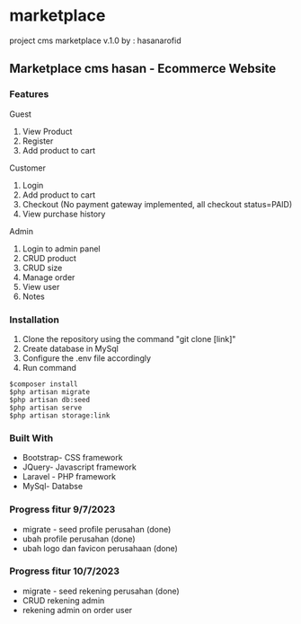 # marketplace
project cms marketplace v.1.0
by : hasanarofid

## Marketplace cms hasan - Ecommerce Website

### Features

Guest
1. View Product
2. Register
3. Add product to cart

Customer
1. Login
2. Add product to cart
3. Checkout (No payment gateway implemented, all checkout status=PAID)
4. View purchase history

Admin 
1. Login to admin panel
2. CRUD product
3. CRUD size
4. Manage order
5. View user
6. Notes

### Installation
1. Clone the repository using the command "git clone [link]"
2. Create database in MySql
3. Configure the .env file accordingly
4. Run command 
```
$composer install
$php artisan migrate
$php artisan db:seed
$php artisan serve
$php artisan storage:link
```

### Built With
* Bootstrap- CSS framework
* JQuery- Javascript framework
* Laravel - PHP framework
* MySql- Databse

### Progress fitur 9/7/2023
* migrate - seed profile perusahan (done)
* ubah profile perusahan (done)
* ubah logo dan favicon perusahaan (done)

### Progress fitur 10/7/2023
* migrate - seed rekening perusahan (done)
* CRUD rekening admin
* rekening admin on order user
